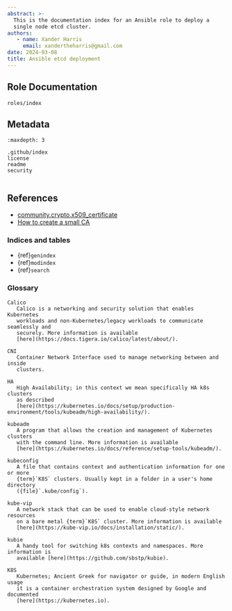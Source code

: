 ```yaml
---
abstract: >-
  This is the documentation index for an Ansible role to deploy a
  single node etcd cluster.
authors:
   - name: Xander Harris
     email: xandertheharris@gmail.com
date: 2024-03-08
title: Ansible etcd deployment
---
```


## Role Documentation

```{toctree}
roles/index
```

## Metadata

```{toctree}
:maxdepth: 3

.github/index
license
readme
security
```

```{index} metadata; repository
```

## References

- [community.crypto.x509_certificate](https://docs.ansible.com/ansible/latest/collections/community/crypto/x509_certificate_module.html)
- [How to create a small CA](https://docs.ansible.com/ansible/latest/collections/community/crypto/docsite/guide_ownca.html)

### Indices and tables

- {ref}`genindex`
- {ref}`modindex`
- {ref}`search`

### Glossary

```{glossary}
Calico
   Calico is a networking and security solution that enables Kubernetes
   workloads and non-Kubernetes/legacy workloads to communicate seamlessly and
   securely. More information is available
   [here](https://docs.tigera.io/calico/latest/about/).

CNI
   Container Network Interface used to manage networking between and inside
   clusters.

HA
   High Availability; in this context we mean specifically HA k8s clusters
   as described
   [here](https://kubernetes.io/docs/setup/production-environment/tools/kubeadm/high-availability/).

kubeadm
   A program that allows the creation and management of Kubernetes clusters
   with the command line. More information is available
   [here](https://kubernetes.io/docs/reference/setup-tools/kubeadm/).

kubeconfig
   A file that contains context and authentication information for one or more
   {term}`K8S` clusters. Usually kept in a folder in a user's home directory
   ({file}`.kube/config`).

kube-vip
   A network stack that can be used to enable cloud-style network resources
   on a bare metal {term}`K8S` cluster. More information is available
   [here](https://kube-vip.io/docs/installation/static/).

kubie
   A handy tool for switching k8s contexts and namespaces. More information is
   available [here](https://github.com/sbstp/kubie).

K8S
   Kubernetes; Ancient Greek for navigator or guide, in modern English usage
   it is a container orchestration system designed by Google and documented
   [here](https://kubernetes.io).
```
